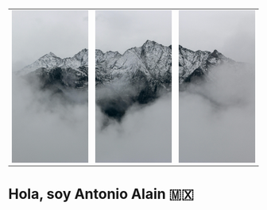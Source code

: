<table> 
  <tr> <td><img src="https://raw.githubusercontent.com/ByAntonioMV/ByAntonioMV/main/01.jpg" alt="Banner Antonio" width="250"/></td> 
    <td><img src="https://raw.githubusercontent.com/ByAntonioMV/ByAntonioMV/main/02.jpg" alt="Banner Antonio" width="250"/></td> 
    <td><img src="https://raw.githubusercontent.com/ByAntonioMV/ByAntonioMV/main/03.jpg" alt="Banner Antonio" width="250"/></td> </tr> 
</table>

<h1>Hola, soy Antonio Alain 🇲🇽</h1>
